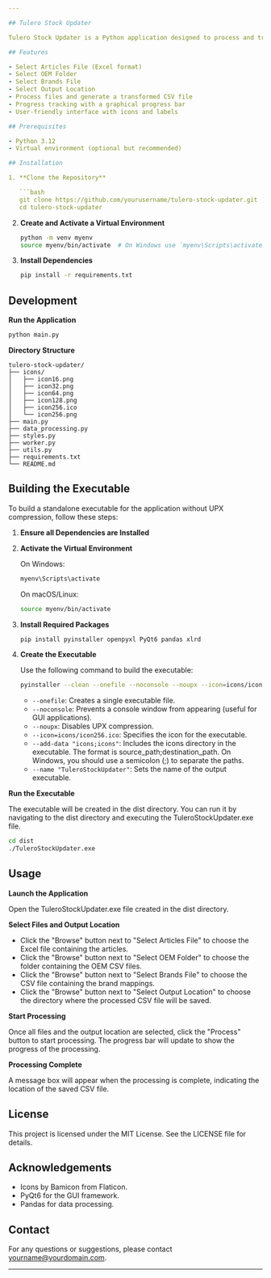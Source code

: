 ```yaml
---

## Tulero Stock Updater

Tulero Stock Updater is a Python application designed to process and transform CSV files containing stock information. The application uses PyQt6 for its graphical user interface and includes features such as file browsing, progress tracking, and more.

## Features

- Select Articles File (Excel format)
- Select OEM Folder
- Select Brands File
- Select Output Location
- Process files and generate a transformed CSV file
- Progress tracking with a graphical progress bar
- User-friendly interface with icons and labels

## Prerequisites

- Python 3.12
- Virtual environment (optional but recommended)

## Installation

1. **Clone the Repository**

   ```bash
   git clone https://github.com/yourusername/tulero-stock-updater.git
   cd tulero-stock-updater
   ```

2. **Create and Activate a Virtual Environment**

   ```bash
   python -m venv myenv
   source myenv/bin/activate  # On Windows use `myenv\Scripts\activate`
   ```

3. **Install Dependencies**

   ```bash
   pip install -r requirements.txt
   ```

## Development

**Run the Application**

```bash
python main.py
```

**Directory Structure**

```
tulero-stock-updater/
├── icons/
│   ├── icon16.png
│   ├── icon32.png
│   ├── icon64.png
│   ├── icon128.png
│   ├── icon256.ico
│   └── icon256.png
├── main.py
├── data_processing.py
├── styles.py
├── worker.py
├── utils.py
├── requirements.txt
└── README.md
```

## Building the Executable

To build a standalone executable for the application without UPX compression, follow these steps:

1. **Ensure all Dependencies are Installed**

2. **Activate the Virtual Environment**

   On Windows:

   ```bash
   myenv\Scripts\activate
   ```

   On macOS/Linux:

   ```bash
   source myenv/bin/activate
   ```

3. **Install Required Packages**

   ```bash
   pip install pyinstaller openpyxl PyQt6 pandas xlrd
   ```

4. **Create the Executable**

   Use the following command to build the executable:

   ```bash
   pyinstaller --clean --onefile --noconsole --noupx --icon=icons/icon256.ico --add-data "icons;icons" --name "TuleroStockUpdater" main.py
   ```

   * `--onefile`: Creates a single executable file.
   * `--noconsole`: Prevents a console window from appearing (useful for GUI applications).
   * `--noupx`: Disables UPX compression.
   * `--icon=icons/icon256.ico`: Specifies the icon for the executable.
   * `--add-data "icons;icons"`: Includes the icons directory in the executable. The format is source_path;destination_path. On Windows, you should use a semicolon (;) to separate the paths.
   * `--name "TuleroStockUpdater"`: Sets the name of the output executable.

**Run the Executable**

The executable will be created in the dist directory. You can run it by navigating to the dist directory and executing the TuleroStockUpdater.exe file.

```bash
cd dist
./TuleroStockUpdater.exe
```

## Usage

**Launch the Application**

Open the TuleroStockUpdater.exe file created in the dist directory.

**Select Files and Output Location**

- Click the "Browse" button next to "Select Articles File" to choose the Excel file containing the articles.
- Click the "Browse" button next to "Select OEM Folder" to choose the folder containing the OEM CSV files.
- Click the "Browse" button next to "Select Brands File" to choose the CSV file containing the brand mappings.
- Click the "Browse" button next to "Select Output Location" to choose the directory where the processed CSV file will be saved.

**Start Processing**

Once all files and the output location are selected, click the "Process" button to start processing. The progress bar will update to show the progress of the processing.

**Processing Complete**

A message box will appear when the processing is complete, indicating the location of the saved CSV file.

## License

This project is licensed under the MIT License. See the LICENSE file for details.

## Acknowledgements

- Icons by Bamicon from Flaticon.
- PyQt6 for the GUI framework.
- Pandas for data processing.

## Contact

For any questions or suggestions, please contact yourname@yourdomain.com.

---
```

